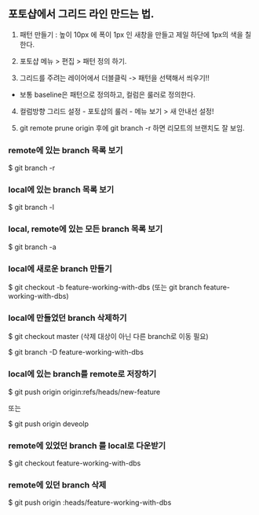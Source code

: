 ## 포토샵에서 그리드 라인 만드는 법.

1. 패턴 만들기
  : 높이 10px 에  폭이 1px 인 새창을 만들고 제일 하단에 1px의 색을 칠한다.

2. 포토샵 메뉴 > 편집 > 패턴 정의 하기.

3. 그리드를 주려는 레이어에서 더블클릭 -> 패턴을 선택해서 씌우기!!

* 보통 baseline은 패턴으로 정의하고,  컬럼은 룰러로 정의한다.

4. 컬럼방향 그리드 설정 - 포토샵의 룰러 - 메뉴 보기 > 새 안내선 설정!

5. git remote prune origin 후에 git branch -r 하면 리모트의 브랜치도 잘 보임.

### remote에 있는 branch 목록 보기

$ git branch -r


### local에 있는 branch 목록 보기

$ git branch -l


### local, remote에 있는 모든 branch 목록 보기

$ git branch -a

 

### local에 새로운 branch 만들기

$ git checkout -b feature-working-with-dbs 
(또는 git branch feature-working-with-dbs)

 

### local에 만들었던 branch 삭제하기
$ git checkout master 
(삭제 대상이 아닌 다른 branch로 이동 필요)

$ git branch -D feature-working-with-dbs


### local에 있는 branch를 remote로 저장하기

$ git push origin origin:refs/heads/new-feature

또는 

$ git push origin deveolp 



### remote에 있었던 branch 를 local로 다운받기

$ git checkout feature-working-with-dbs

 

### remote에 있던 branch 삭제

$ git push origin :heads/feature-working-with-dbs
